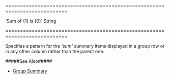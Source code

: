 ===========================================================================
<!--default-->'Sum of {1} is {0}'<!--/default-->
<!--type-->String<!--/type-->
===========================================================================

<!--shortDescription-->
Specifies a pattern for the *'sum'* summary items displayed in a group row or in any other column rather than the parent one.
<!--/shortDescription-->

<!--fullDescription-->
#####See Also#####
- [Group Summary](/Documentation/Guide/Widgets/DataGrid/Summaries/Group_Summary/)
<!--/fullDescription-->